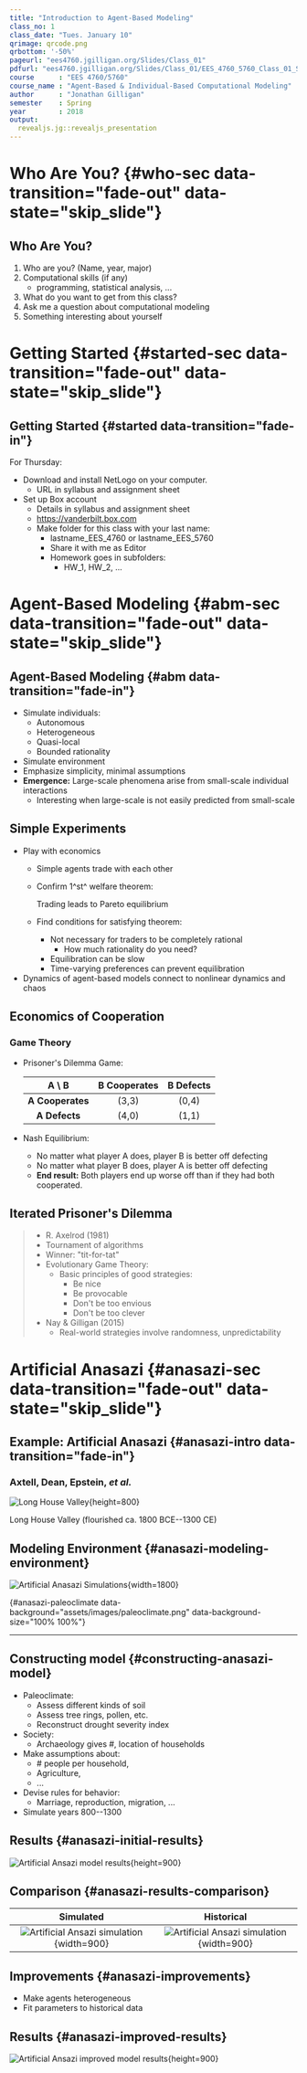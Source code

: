 ```yaml
---
title: "Introduction to Agent-Based Modeling"
class_no: 1
class_date: "Tues. January 10"
qrimage: qrcode.png
qrbottom: '-50%'
pageurl: "ees4760.jgilligan.org/Slides/Class_01"
pdfurl: "ees4760.jgilligan.org/Slides/Class_01/EES_4760_5760_Class_01_Slides.pdf"
course      : "EES 4760/5760"
course_name : "Agent-Based & Individual-Based Computational Modeling"
author      : "Jonathan Gilligan"
semester    : Spring
year        : 2018
output:
  revealjs.jg::revealjs_presentation
---
```


#  Who Are You? {#who-sec data-transition="fade-out" data-state="skip_slide"}

## Who Are You?

 1. Who are you? (Name, year, major)
 2. Computational skills (if any)
      - programming, statistical analysis, ...
 3. What do you want to get from this class?
 4. Ask me a question about computational modeling
 5. Something interesting about yourself
 
# Getting Started {#started-sec data-transition="fade-out" data-state="skip_slide"}

## Getting Started {#started data-transition="fade-in"}

For Thursday:

* Download and install NetLogo on your computer.
    - URL in syllabus and assignment sheet
* Set up Box account
    - Details in syllabus and assignment sheet
    - <https://vanderbilt.box.com>
    - Make folder for this class with your last name:
        - <span color="purple">lastname</span>_EES_4760 or <span color="purple">lastname</span>_EES_5760
        - Share it with me as Editor
        - Homework goes in subfolders:
            - HW_1, HW_2, ...

# Agent-Based Modeling {#abm-sec data-transition="fade-out" data-state="skip_slide"}

## Agent-Based Modeling {#abm data-transition="fade-in"}

* Simulate individuals:
    * Autonomous
    * Heterogeneous
    * Quasi-local
    * Bounded rationality
* Simulate environment
* Emphasize simplicity, minimal assumptions
* **Emergence:** Large-scale phenomena arise from small-scale individual interactions
    * Interesting when large-scale is not easily predicted from small-scale

## Simple Experiments

* Play with economics
    * Simple agents trade with each other
    * Confirm 1^st^ welfare theorem:
    
      Trading leads to Pareto equilibrium
    
    * Find conditions for satisfying theorem:
        * Not necessary for traders to be completely rational
            * How much rationality do you need?
        * Equilibration can be slow
        * Time-varying preferences can prevent equilibration
* Dynamics of agent-based models connect to nonlinear dynamics and chaos

## Economics of Cooperation

### Game Theory

* Prisoner's Dilemma Game:

    |   A \\ B   | **B Cooperates** | **B Defects**   |
    |:---------:|:---------:|:--------:|
    | **A Cooperates** | (3,3)     | (0,4)    |
    | **A Defects**    | (4,0)     | (1,1)    |

* Nash Equilibrium:
    * No matter what player A does, player B is better off defecting
    * No matter what player B does, player A is better off defecting
    * **End result:** Both players end up worse off than if they had both cooperated.

## Iterated Prisoner's Dilemma

> * R. Axelrod (1981)
> * Tournament of algorithms
> * Winner: "tit-for-tat"
> * Evolutionary Game Theory:
>   * Basic principles of good strategies:
>     * Be nice
>     * Be provocable
>     * Don't be too envious
>     * Don't be too clever
> * Nay & Gilligan (2015)
>   * Real-world strategies involve randomness, unpredictability

# Artificial Anasazi {#anasazi-sec data-transition="fade-out" data-state="skip_slide"}


## Example: Artificial Anasazi {#anasazi-intro data-transition="fade-in"}

### Axtell, Dean, Epstein, *et al.*

![Long House Valley](assets/images/long_house_valley.jpg){height=800}

Long House Valley (flourished ca. 1800 BCE--1300 CE)

## Modeling Environment {#anasazi-modeling-environment}


![Artificial Anasazi Simulations](assets/images/anasazi_maps.png){width=1800}

<!--- ---> {#anasazi-paleoclimate data-background="assets/images/paleoclimate.png" data-background-size="100% 100%"}
-------- 

## Constructing model {#constructing-anasazi-model}

* Paleoclimate:
    * Assess different kinds of soil
    * Assess tree rings, pollen, etc.
    * Reconstruct drought severity index
* Society:
    * Archaeology gives #, location of households
* Make assumptions about:
    * \# people per household,
    * Agriculture,
    * ...
* Devise rules for behavior:
    * Marriage, reproduction, migration, ...
* Simulate years 800--1300

## Results {#anasazi-initial-results}

![Artificial Ansazi model results](assets/images/anasazi_output_1.png){height=900}

## Comparison {#anasazi-results-comparison}

<div class="noborder">

| Simulated | Historical |
|:---------:|:----------:|
| ![Artificial Ansazi simulation](assets/images/anasazi_simulated.png){width=900} |  ![Artificial Ansazi simulation](assets/images/anasazi_historical.png){width=900} |

</div>

## Improvements {#anasazi-improvements}

* Make agents heterogeneous
* Fit parameters to historical data

## Results {#anasazi-improved-results}

![Artificial Ansazi improved model results](assets/images/anasazi_output_2.png){height=900}
